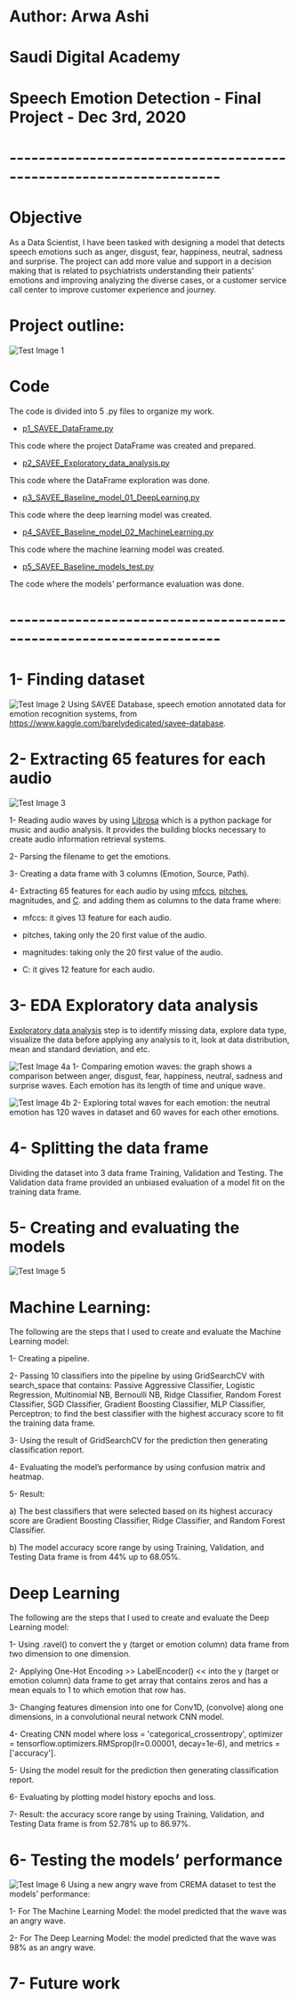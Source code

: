 
# Author: Arwa Ashi

# Saudi Digital Academy 

# Speech Emotion Detection - Final Project - Dec 3rd, 2020
# -------------------------------------------------------------------

# Objective
As a Data Scientist, I have been tasked with designing a model that detects speech emotions such as anger, disgust, fear, happiness, neutral, sadness and surprise. The project can add more value and support in a decision making that is related to psychiatrists understanding their patients' emotions and improving analyzing the diverse cases, or a customer service call center to improve customer experience and journey.

# Project outline: 
![Test Image 1](https://github.com/AMMAshi/AMMAshi-Saudi-Digital-Academy---Data-Science-Immersive---Bootcamps/blob/master/Speech_Emotion_Detection/images/Project_outline.png)

# Code
The code is divided into 5 .py files to organize my work.

- [p1_SAVEE_DataFrame.py](https://github.com/AMMAshi/AMMAshi-Saudi-Digital-Academy---Data-Science-Immersive---Bootcamps/blob/master/Speech_Emotion_Detection/p1_SAVEE_DataFrame.py)

This code where the project DataFrame was created and prepared.

- [p2_SAVEE_Exploratory_data_analysis.py](https://github.com/AMMAshi/AMMAshi-Saudi-Digital-Academy---Data-Science-Immersive---Bootcamps/blob/master/Speech_Emotion_Detection/p2_SAVEE_Exploratory_data_analysis.py) 

This code where the DataFrame exploration was done.  

- [p3_SAVEE_Baseline_model_01_DeepLearning.py](https://github.com/AMMAshi/AMMAshi-Saudi-Digital-Academy---Data-Science-Immersive---Bootcamps/blob/master/Speech_Emotion_Detection/p3_SAVEE_Baseline_model_01_DeepLearning.py)

This code where the deep learning model was created.

- [p4_SAVEE_Baseline_model_02_MachineLearning.py](https://github.com/AMMAshi/AMMAshi-Saudi-Digital-Academy---Data-Science-Immersive---Bootcamps/blob/master/Speech_Emotion_Detection/p4_SAVEE_Baseline_model_02_MachineLearning.py)

This code where the machine learning model was created.

- [p5_SAVEE_Baseline_models_test.py](https://github.com/AMMAshi/AMMAshi-Saudi-Digital-Academy---Data-Science-Immersive---Bootcamps/blob/master/Speech_Emotion_Detection/p5_SAVEE_Baseline_models_test.py)

The code where the models' performance evaluation was done.

# -------------------------------------------------------------------

# 1- Finding dataset
![Test Image 2](https://github.com/AMMAshi/AMMAshi-Saudi-Digital-Academy---Data-Science-Immersive---Bootcamps/blob/master/Speech_Emotion_Detection/images/DataFrame.png)
Using SAVEE Database, speech emotion annotated data for emotion recognition systems, from
https://www.kaggle.com/barelydedicated/savee-database.

# 2-  Extracting 65 features for each audio
![Test Image 3](https://github.com/AMMAshi/AMMAshi-Saudi-Digital-Academy---Data-Science-Immersive---Bootcamps/blob/master/Speech_Emotion_Detection/images/new_features.png)

1- Reading audio waves by using [Librosa](https://librosa.org/doc/latest/index.html) which is a python package for music and audio analysis. It provides the building blocks necessary to create audio information retrieval systems.

2- Parsing the filename to get the emotions.

3- Creating a data frame with 3 columns (Emotion, Source, Path). 

4- Extracting 65 features for each audio by using [mfccs](https://en.wikipedia.org/wiki/Mel-frequency_cepstrum), [pitches](https://en.wikipedia.org/wiki/Pitch_(music)), magnitudes, and [C](https://en.wikipedia.org/wiki/Chroma_feature). and adding them as columns to the data frame where:

- mfccs: it gives 13 feature for each audio. 

- pitches, taking only the 20 first value of the audio.

- magnitudes: taking only the 20 first value of the audio.

- C: it gives 12 feature for each audio.


# 3- EDA Exploratory data analysis

[Exploratory data analysis](https://en.wikipedia.org/wiki/Exploratory_data_analysis) step is to identify missing data, explore data type, visualize the data before applying any analysis to it, look at data distribution, mean and standard deviation, and etc.

![Test Image 4a](https://github.com/AMMAshi/AMMAshi-Saudi-Digital-Academy---Data-Science-Immersive---Bootcamps/blob/master/Speech_Emotion_Detection/images/EDA_02.png)
1- Comparing emotion waves: the graph shows a comparison between anger, disgust, fear, happiness, neutral, sadness and surprise waves. Each emotion has its length of time and unique wave. 

![Test Image 4b](https://github.com/AMMAshi/AMMAshi-Saudi-Digital-Academy---Data-Science-Immersive---Bootcamps/blob/master/Speech_Emotion_Detection/images/EDA_03.png)
2- Exploring total waves for each emotion: the neutral emotion has 120 waves in dataset and 60 waves for each other emotions.


# 4- Splitting the data frame
Dividing the dataset into 3 data frame Training, Validation and Testing. The Validation data frame provided an unbiased evaluation of a model fit on the training data frame. 

# 5- Creating and evaluating the models
![Test Image 5](https://github.com/AMMAshi/AMMAshi-Saudi-Digital-Academy---Data-Science-Immersive---Bootcamps/blob/master/Speech_Emotion_Detection/images/result.png)
# Machine Learning: 
The following are the steps that I used to create and evaluate the Machine Learning model:

1- Creating a pipeline.

2- Passing 10 classifiers into the pipeline by using GridSearchCV with search_space that contains: Passive Aggressive Classifier, Logistic Regression, Multinomial NB, Bernoulli NB, Ridge Classifier, Random Forest Classifier, SGD Classifier, Gradient Boosting Classifier, MLP Classifier, Perceptron; to find the best classifier with the highest accuracy score to fit the training data frame.
  
3- Using the result of GridSearchCV for the prediction then generating classification report.

4- Evaluating the model’s performance by using confusion matrix and heatmap.

5- Result:
 
a) The best classifiers that were selected based on its highest accuracy score are Gradient Boosting Classifier, Ridge Classifier, and Random Forest Classifier.

b) The model accuracy score range by using Training, Validation, and Testing Data frame is from 44% up to 68.05%.


# Deep Learning 
The following are the steps that I used to create and evaluate the Deep Learning model:

1- Using .ravel() to convert the y (target or emotion column) data frame from two dimension to one dimension.

2- Applying One-Hot Encoding >> LabelEncoder() << into the y (target or emotion column) data frame to get array that contains zeros and  has a mean equals to 1 to which emotion that row has.

3- Changing features dimension into one for Conv1D, (convolve) along one dimensions, in a convolutional neural network CNN model. 

4- Creating CNN model where loss = 'categorical_crossentropy', optimizer = tensorflow.optimizers.RMSprop(lr=0.00001, decay=1e-6), and metrics = ['accuracy'].

5- Using the model result for the prediction then generating classification report.

6- Evaluating by plotting model history epochs and loss.

7- Result: the accuracy score range by using Training, Validation, and Testing Data frame is from 52.78% up to 86.97%. 

# 6- Testing the models’ performance
![Test Image 6](https://github.com/AMMAshi/AMMAshi-Saudi-Digital-Academy---Data-Science-Immersive---Bootcamps/blob/master/Speech_Emotion_Detection/images/test.png)
Using a new angry wave from CREMA dataset to test the models’ performance:

1- For The Machine Learning Model: the model predicted that the wave was an angry wave.

2- For The Deep Learning Model: the model predicted that the wave was 98% as an angry wave.
 
# 7- Future work
